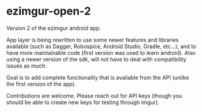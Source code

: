ezimgur-open-2
==============

Version 2 of the ezimgur android app.

App layer is being rewritten to use some newer features and libraries available (such as Dagger, Robospice, Android Studio, Gradle, etc...), and to have more maintainable code (first version was used to learn android). Also using a newer version of the sdk, will not have to deal with compatibility issues as much.

Goal is to add complete functionality that is available from the API (unlike the first version of the app). 

Contributions are welcome. Please reach out for API keys (though you should be able to create new keys for testing through imgur). 
